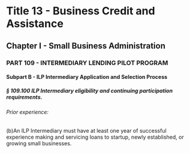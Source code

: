 
# Title 13 - Business Credit and Assistance
## Chapter I - Small Business Administration
### PART 109 - INTERMEDIARY LENDING PILOT PROGRAM
#### Subpart B - ILP Intermediary Application and Selection Process
##### § 109.100 ILP Intermediary eligibility and continuing participation requirements.
###### Prior experience:

(b)An ILP Intermediary must have at least one year of successful experience making and servicing loans to startup, newly established, or growing small businesses.
